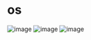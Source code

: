 # os
![image](https://user-images.githubusercontent.com/96447102/190927249-286c7df7-a665-4dc6-a909-79783c63a9ba.png)
![image](https://user-images.githubusercontent.com/96447102/190927454-53271753-7a8b-4101-a8c6-a989fb734642.png)
![image](https://user-images.githubusercontent.com/96447102/190927574-a5cc28cd-8669-4cd6-8554-6ba63951540e.png)

